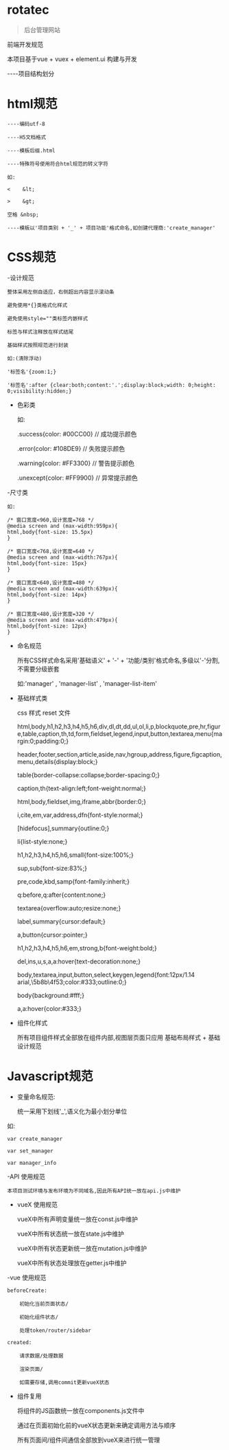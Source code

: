 # rotatec

> 后台管理网站

前端开发规范

本项目基于vue + vuex + element.ui 构建与开发

----项目结构划分

# html规范

	----编码utf-8

	----H5文档格式

	----模板后缀.html

	----特殊符号使用符合html规范的转义字符

	如:

	<    &lt;

	>    &gt;

	空格 &nbsp;

	----模板以'项目类别 + '_' + 项目功能'格式命名,如创建代理商:'create_manager'


# CSS规范
-设计规范

	整体采用左侧自适应，右侧超出内容显示滚动条

	避免使用*{}类格式化样式

	避免使用style=""类标签内嵌样式

	标签与样式注释放在样式结尾

	基础样式按照规范进行封装

	如:(清除浮动)

	'标签名'{zoom:1;}

	'标签名':after {clear:both;content:'.';display:block;width: 0;height: 0;visibility:hidden;}

- 色彩类

	如:

	.success{color: #00CC00} // 成功提示颜色

	.error{color: #108DE9} // 失败提示颜色

	.warning{color: #FF3300} // 警告提示颜色

	.unexcept{color: #FF9900} // 异常提示颜色


-尺寸类

	如:

	/* 窗口宽度<960,设计宽度=768 */
	@media screen and (max-width:959px){
	html,body{font-size: 15.5px}
	}

	/* 窗口宽度<768,设计宽度=640 */
	@media screen and (max-width:767px){
	html,body{font-size: 15px}
	}

	/* 窗口宽度<640,设计宽度=480 */
	@media screen and (max-width:639px){
	html,body{font-size: 14px}
	}

	/* 窗口宽度<480,设计宽度=320 */
	@media screen and (max-width:479px){
	html,body{font-size: 12px}
	}

- 命名规范

	所有CSS样式命名采用'基础语义' + '-' + '功能/类别'格式命名,多级以'-'分割,不需要分级嵌套

	如:'manager' , 'manager-list' , 'manager-list-item'

- 基础样式类

	css 样式 reset 文件

	html,body,h1,h2,h3,h4,h5,h6,div,dl,dt,dd,ul,ol,li,p,blockquote,pre,hr,figure,table,caption,th,td,form,fieldset,legend,input,button,textarea,menu{margin:0;padding:0;}

	header,footer,section,article,aside,nav,hgroup,address,figure,figcaption,menu,details{display:block;}

	table{border-collapse:collapse;border-spacing:0;}

	caption,th{text-align:left;font-weight:normal;}

	html,body,fieldset,img,iframe,abbr{border:0;}

	i,cite,em,var,address,dfn{font-style:normal;}

	[hidefocus],summary{outline:0;}

	li{list-style:none;}

	h1,h2,h3,h4,h5,h6,small{font-size:100%;}

	sup,sub{font-size:83%;}

	pre,code,kbd,samp{font-family:inherit;}

	q:before,q:after{content:none;}

	textarea{overflow:auto;resize:none;}

	label,summary{cursor:default;}

	a,button{cursor:pointer;}

	h1,h2,h3,h4,h5,h6,em,strong,b{font-weight:bold;}

	del,ins,u,s,a,a:hover{text-decoration:none;}

	body,textarea,input,button,select,keygen,legend{font:12px/1.14 arial,\5b8b\4f53;color:#333;outline:0;}

	body{background:#fff;}

	a,a:hover{color:#333;}   

- 组件化样式

  所有项目组件样式全部放在组件内部,视图层页面只应用 基础布局样式 + 基础设计规范

# Javascript规范

- 变量命名规范: 

  统一采用下划线'_',语义化为最小划分单位
  
 如:
  
	var create_manager

	var set_manager

	var manager_info 

-API 使用规范

	本项目测试环境与发布环境为不同域名,因此所有API统一放在api.js中维护

- vueX 使用规范

	vueX中所有声明变量统一放在const.js中维护

	vueX中所有状态统一放在state.js中维护

	vueX中所有状态更新统一放在mutation.js中维护

	vueX中所有状态处理放在getter.js中维护

-vue 使用规范

	beforeCreate: 

		初始化当前页面状态/

		初始化组件状态/

		处理token/router/sidebar

	created: 
	
		请求数据/处理数据

		渲染页面/

		如需要存储,调用commit更新vueX状态

- 组件复用

	将组件的JS函数统一放在components.js文件中

	通过在页面初始化前的vueX状态更新来确定调用方法与顺序

	所有页面间/组件间通信全部放到vueX来进行统一管理





